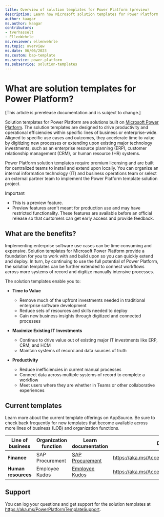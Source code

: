 ```yaml
---
title: Overview of solution templates for Power Platform (preview)
description: Learn how Microsoft solution templates for Power Platform empower you to create solutions.
author: kaagar
ms.author: kaagar
contributors: 
- tverhasselt
- EllenWehrle
ms.reviewer: ellenwehrle
ms.topic: overview
ms.date: 06/06/2023
ms.custom: bap-template
ms.service: power-platform
ms.subservice: solution-templates
---
```


# What are solution templates for Power Platform?

[This article is prerelease documentation and is subject to change.]

Solution templates for Power Platform are solutions built on [Microsoft Power Platform](/power-platform/). The solution templates are designed to drive productivity and operational efficiencies within specific lines of business or enterprise-wide. Aligned to specific use cases and outcomes, they accelerate time to value by digitizing new processes or extending upon existing major technology investments, such as an enterprise resource planning (ERP), customer relationship management (CRM), or human resource (HR) systems.

Power Platform solution templates require premium licensing and are built for centralized teams to install and extend upon locally. You can organize an internal information technology (IT) and  business operations team or select an external partner team to implement the Power Platform template solution project.

> [!IMPORTANT]
>
> - This is a preview feature.
> - Preview features aren't meant for production use and may have restricted functionality. These features are available before an official release so that customers can get early access and provide feedback.

## What are the benefits?

Implementing enterprise software use cases can be time consuming and expensive. Solution templates for Microsoft Power Platform provide a foundation for you to work with and build upon so you can quickly extend and deploy. In turn, by continuing to use the full potential of Power Platform, the solution templates can be further extended to connect workflows across more systems of record and digitize manually intensive processes.

The solution templates enable you to:

- **Time to Value**
  - Remove much of the upfront investments needed in traditional enterprise software development
  - Reduce sets of resources and skills needed to deploy
  - Gain new business insights through digitized and connected processes

- **Maximize Existing IT Investments**
  - Continue to drive value out of existing major IT investments like ERP, CRM, and HCM
  - Maintain systems of record and data sources of truth

- **Productivity**
  - Reduce inefficiencies in current manual processes
  - Connect data across multiple systems of record to complete a workflow
  - Meet users where they are whether in Teams or other collaborative experiences

## Current templates

Learn more about the current template offerings on AppSource. Be sure to check back frequently for new templates that become available across more lines of business (LOB) and organization functions.

| Line of business | Organization function | Learn documentation                                                                                                         |  Download                                     |
|------------------|-----------------------|-----------------------------------------------------------------------------------------------------------------------------|-----------------------------------------------|
| **Finance**          | SAP Procurement       | [SAP Procurement](finance/sap-procurement/overview.md) | <https://aka.ms/AccessSAPProcurementTemplate> |
| **Human resources**  | Employee Kudos        | [Employee Kudos](hr/employee-kudos/overview.md)        | <https://aka.ms/AccessEmployeeKudosTemplate>  |

## Support

You can log your questions and get support for the solution templates at <https://aka.ms/PowerPlatformTemplateSupport>.
